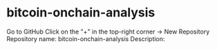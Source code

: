 # bitcoin-onchain-analysis
Go to GitHub Click on the "+" in the top-right corner → New Repository Repository name: bitcoin-onchain-analysis Description: 
